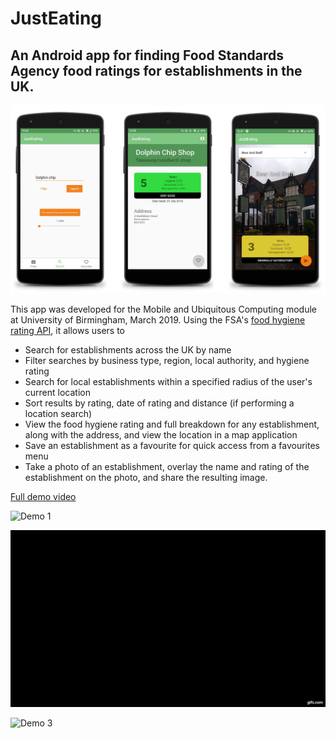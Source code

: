 # JustEating
## An Android app for finding Food Standards Agency food ratings for establishments in the UK.

![Main Image of app active](screens.png)

This app was developed for the Mobile and Ubiquitous Computing module at University of Birmingham, March 2019. Using the FSA's [food hygiene rating API](https://api.ratings.food.gov.uk/help), it allows users to
* Search for establishments across the UK by name
* Filter searches by business type, region, local authority, and hygiene rating
* Search for local establishments within a specified radius of the user's current location
* Sort results by rating, date of rating and distance (if performing a location search)
* View the food hygiene rating and full breakdown for any establishment, along with the address, and view the location in a map application
* Save an establishment as a favourite for quick access from a favourites menu
* Take a photo of an establishment, overlay the name and rating of the establishment on the photo, and share the resulting image.


[Full demo video](https://youtu.be/EBjOQXwUUsI)

![Demo 1](demo.gif)

![Demo 2](demo2.gif)

![Demo 3](demo3.gif)
